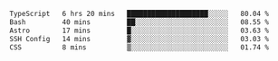 <!--START_SECTION:waka-->

```txt
TypeScript   6 hrs 20 mins   ████████████████████░░░░░   80.04 %
Bash         40 mins         ██░░░░░░░░░░░░░░░░░░░░░░░   08.55 %
Astro        17 mins         █░░░░░░░░░░░░░░░░░░░░░░░░   03.63 %
SSH Config   14 mins         ▓░░░░░░░░░░░░░░░░░░░░░░░░   03.03 %
CSS          8 mins          ▒░░░░░░░░░░░░░░░░░░░░░░░░   01.74 %
```

<!--END_SECTION:waka-->
